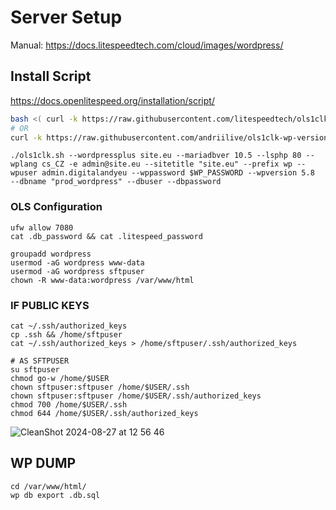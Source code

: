 # Server Setup

Manual: https://docs.litespeedtech.com/cloud/images/wordpress/

## Install Script

https://docs.openlitespeed.org/installation/script/

```bash
bash <( curl -k https://raw.githubusercontent.com/litespeedtech/ols1clk/master/ols1clk.sh ) -w
# OR
curl -k https://raw.githubusercontent.com/andriilive/ols1clk-wp-version/master/ols1clk.sh
```

```shell
./ols1clk.sh --wordpressplus site.eu --mariadbver 10.5 --lsphp 80 --wplang cs_CZ -e admin@site.eu --sitetitle "site.eu" --prefix wp --wpuser admin.digitalandyeu --wppassword $WP_PASSWORD --wpversion 5.8
--dbname "prod_wordpress" --dbuser --dbpassword
```

### OLS Configuration

```shell
ufw allow 7080
cat .db_password && cat .litespeed_password

groupadd wordpress
usermod -aG wordpress www-data
usermod -aG wordpress sftpuser
chown -R www-data:wordpress /var/www/html
```

### IF PUBLIC KEYS

```shell
cat ~/.ssh/authorized_keys
cp .ssh && /home/sftpuser
cat ~/.ssh/authorized_keys > /home/sftpuser/.ssh/authorized_keys

# AS SFTPUSER
su sftpuser
chmod go-w /home/$USER
chown sftpuser:sftpuser /home/$USER/.ssh
chown sftpuser:sftpuser /home/$USER/.ssh/authorized_keys
chmod 700 /home/$USER/.ssh
chmod 644 /home/$USER/.ssh/authorized_keys
```

![CleanShot 2024-08-27 at 12 56 46](https://github.com/user-attachments/assets/2aa2302d-6f82-4292-80d8-ad1f0829cbe3)

## WP DUMP

```shell
cd /var/www/html/
wp db export .db.sql

```
